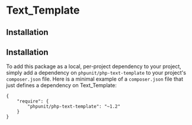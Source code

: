 # Text_Template

## Installation

## Installation

To add this package as a local, per-project dependency to your project, simply add a dependency on `phpunit/php-text-template` to your project's `composer.json` file. Here is a minimal example of a `composer.json` file that just defines a dependency on Text_Template:

    {
        "require": {
            "phpunit/php-text-template": "~1.2"
        }
    }

